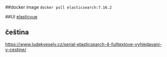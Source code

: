 ##docker image
`
docker pull elasticsearch:7.16.2
`

##UI
[elasticvue](https://elasticvue.com/)

## čeština
https://www.ludekvesely.cz/serial-elasticsearch-4-fulltextove-vyhledavani-v-cestine/
